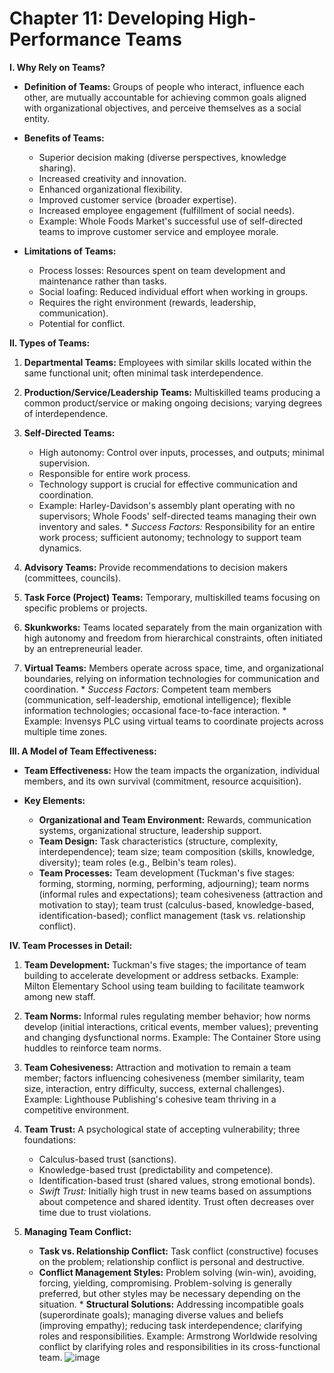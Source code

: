 # Chapter 11: Developing High-Performance Teams

**I. Why Rely on Teams?**

- **Definition of Teams:** Groups of people who interact, influence each other, are mutually accountable for achieving common goals aligned with organizational objectives, and perceive themselves as a social entity.

- **Benefits of Teams:**

  - Superior decision making (diverse perspectives, knowledge sharing).
  - Increased creativity and innovation.
  - Enhanced organizational flexibility.
  - Improved customer service (broader expertise).
  - Increased employee engagement (fulfillment of social needs).
  - Example: Whole Foods Market's successful use of self-directed teams to improve
    customer service and employee morale.

- **Limitations of Teams:**
  - Process losses: Resources spent on team development and maintenance rather than tasks.
  - Social loafing: Reduced individual effort when working in groups.
  - Requires the right environment (rewards, leadership, communication).
  - Potential for conflict.

**II. Types of Teams:**

1. **Departmental Teams:** Employees with similar skills located within the same functional unit; often minimal task interdependence.

2. **Production/Service/Leadership Teams:** Multiskilled teams producing a common product/service or making ongoing decisions; varying degrees of interdependence.

3. **Self-Directed Teams:**

   - High autonomy: Control over inputs, processes, and outputs; minimal supervision.
   - Responsible for entire work process.
   - Technology support is crucial for effective communication and coordination.
   - Example: Harley-Davidson's assembly plant operating with no supervisors;
     Whole Foods' self-directed teams managing their own inventory and sales. \* _Success Factors:_ Responsibility for an entire work process; sufficient autonomy;
     technology to support team dynamics.

4. **Advisory Teams:** Provide recommendations to decision makers (committees, councils).

5. **Task Force (Project) Teams:** Temporary, multiskilled teams focusing on specific problems or projects.

6. **Skunkworks:** Teams located separately from the main organization with high autonomy and freedom from hierarchical constraints, often initiated by an entrepreneurial leader.

7. **Virtual Teams:** Members operate across space, time, and organizational boundaries, relying on information technologies for communication and coordination. \* _Success Factors:_ Competent team members (communication, self-leadership, emotional intelligence); flexible information technologies; occasional face-to-face interaction. \* Example: Invensys PLC using virtual teams to coordinate projects across multiple time zones.

**III. A Model of Team Effectiveness:**

- **Team Effectiveness:** How the team impacts the organization, individual members, and its own survival (commitment, resource acquisition).

- **Key Elements:**
  - **Organizational and Team Environment:** Rewards, communication systems,
    organizational structure, leadership support.
  - **Team Design:** Task characteristics (structure, complexity, interdependence); team
    size; team composition (skills, knowledge, diversity); team roles (e.g., Belbin's team
    roles).
  - **Team Processes:** Team development (Tuckman's five stages: forming, storming,
    norming, performing, adjourning); team norms (informal rules and expectations); team
    cohesiveness (attraction and motivation to stay); team trust (calculus-based,
    knowledge-based, identification-based); conflict management (task vs. relationship
    conflict).

**IV. Team Processes in Detail:**

1. **Team Development:** Tuckman's five stages; the importance of team building to accelerate development or address setbacks. Example: Milton Elementary School using team building to facilitate teamwork among new staff.

2. **Team Norms:** Informal rules regulating member behavior; how norms develop (initial interactions, critical events, member values); preventing and changing dysfunctional
   norms. Example: The Container Store using huddles to reinforce team norms.

3. **Team Cohesiveness:** Attraction and motivation to remain a team member; factors
   influencing cohesiveness (member similarity, team size, interaction, entry difficulty,
   success, external challenges). Example: Lighthouse Publishing's cohesive team thriving
   in a competitive environment.

4. **Team Trust:** A psychological state of accepting vulnerability; three foundations:

   - Calculus-based trust (sanctions).
   - Knowledge-based trust (predictability and competence).
   - Identification-based trust (shared values, strong emotional bonds).
   - _Swift Trust:_ Initially high trust in new teams based on assumptions about
     competence and shared identity. Trust often decreases over time due to trust
     violations.

5. **Managing Team Conflict:**
   - **Task vs. Relationship Conflict:** Task conflict (constructive) focuses on the problem;
     relationship conflict is personal and destructive.
   - **Conflict Management Styles:** Problem solving (win-win), avoiding, forcing, yielding,
     compromising. Problem-solving is generally preferred, but other styles may be necessary
     depending on the situation. \* **Structural Solutions:** Addressing incompatible goals (superordinate goals);
     managing diverse values and beliefs (improving empathy); reducing task interdependence;
     clarifying roles and responsibilities. Example: Armstrong Worldwide resolving
     conflict by clarifying roles and responsibilities in its cross-functional team.
     ![image](https://github.com/user-attachments/assets/0e5fcc03-7709-4d17-a4a5-138138454e9d)

